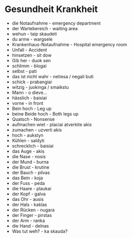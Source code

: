 # Gesundheit Krankheit

- die Notaufnahme - emergency department
- der Wartebereich - waiting area
- wehun - taip skaudeti
- du arme - wargsele
- Krankenhaus-Notaufnahme - Hospital emergency room
- Unfall - Accident
- hinsetzen - sit dow
- Gib her - duok sen
- schlimm - blogai
- selbst - pati
- das ist nicht wahr - netiesa / negali buti
- schick - prabangiai
- witzig - juokinga / smaikstu
- Mann - o dieve...
- hässlich - baisiai
- vorne - in front
- Bein hoch - Leg up
- beine Beide hoch - Both legs up
- Quatsch - Nonsense
- aufmachen wiet - placiai atverkite akis
- zumachen - uzverti akis
- hoch - aukstyn
- Kühlen - saldyti
- schrecklich - baisiai
- das Auge - akis
- die Nase - nosis
- der Mund - burna
- die Brust - krutine
- der Bauch - pilvas
- das Bein - koja
- der Fuss - peda
- die Haare - plaukai
- der Kopf - galva
- das Ohr - ausis
- der Hals - kaklas
- der Rücken - nugara
- der Finger - pirstas
- der Arm - ranka
- die Hand - delnas
- Was tut weh? - ka skauda?


